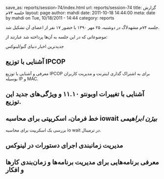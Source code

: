 save_as: reports/session-74/index.html
url: reports/session-74
title: گزارش جلسه ۷۴‌م
layout: page
author: mahdi
date: 2011-10-18 14:44:00
meta: date by mahdi on Tue, 10/18/2011 - 14:44
category: reports

جلسه ۷۴‌م مشهدلاگ در دوشنبه، ۲۵ مهر ۱۳۹۰ با حضور ۱۷ نفر از اعضای آن تشکیل شد.


<!--more-->



موضوعاتی که در این جلسه به آن‌ها پرداخته شد عبارتند از:

جدیدترین اخبار دنیای گنو/لینوکس

## آشنایی با توزیع IPCOP
معرفی و آشنایی با توزیع IPCOP برای به اشتراک گذاری اینترنت و مدیریت کاربران
بوسیله IP و MAC.


## آشنایی با تغییرات اوبونتو ۱۱.۱۰ و ویژگی‌های جدید این توزیع.

## خط فرمان، اسکریپتی برای محاسبه iowait *بیژن ابراهیمی*
بررسی یک اسکریپت برای محاسبه io wait در ترمینال.

## مدیریت زمانبندی اجرای دستورات در لینوکس

## معرفی برنامه‌هایی برای مدیریت برنامه‌ها و زمان‌بندی کارها و افکار
